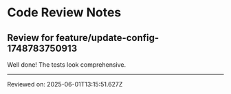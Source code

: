 # Code Review Notes

## Review for feature/update-config-1748783750913

Well done! The tests look comprehensive.

---
Reviewed on: 2025-06-01T13:15:51.627Z